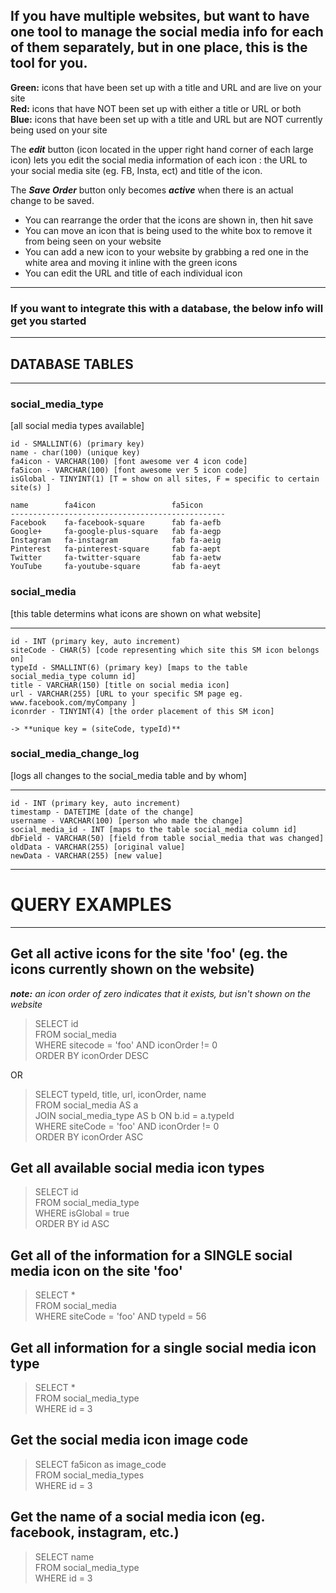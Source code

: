 ## If you have multiple websites, but want to have one tool to manage the social media info for each of them separately, but in one place, this is the tool for you.

**Green:** icons that have been set up with a title and URL and are live on your site<br>
**Red:** icons that have NOT been set up with either a title or URL or both<br>
**Blue:** icons that have been set up with a title and URL but are NOT currently being used on your site

The **_edit_** button (icon located in the upper right hand corner of each large icon) lets you edit the social media information of each icon : the URL to your social media site (eg. FB, Insta, ect) and title of the icon.

The **_Save Order_** button only becomes **_active_** when there is an actual change to be saved.

- You can rearrange the order that the icons are shown in, then hit save
- You can move an icon that is being used to the white box to remove it from being seen on your website
- You can add a new icon to your website by grabbing a red one in the white area and moving it inline with the green icons
- You can edit the URL and title of each individual icon

---

### If you want to integrate this with a database, the below info will get you started

---

## DATABASE TABLES

---

### social_media_type

[all social media types available]

    id - SMALLINT(6) (primary key)
    name - char(100) (unique key)
    fa4icon - VARCHAR(100) [font awesome ver 4 icon code]
    fa5icon - VARCHAR(100) [font awesome ver 5 icon code]
    isGlobal - TINYINT(1) [T = show on all sites, F = specific to certain site(s) ]

    name		fa4icon					fa5icon
    ------------------------------------------------
    Facebook	fa-facebook-square		fab fa-aefb
    Google+		fa-google-plus-square	fab fa-aegp
    Instagram	fa-instagram			fab fa-aeig
    Pinterest	fa-pinterest-square		fab fa-aept
    Twitter		fa-twitter-square		fab fa-aetw
    YouTube		fa-youtube-square		fab fa-aeyt

### social_media

[this table determins what icons are shown on what website]

---

    id - INT (primary key, auto increment)
    siteCode - CHAR(5) [code representing which site this SM icon belongs on]
    typeId - SMALLINT(6) (primary key) [maps to the table social_media_type column id]
    title - VARCHAR(150) [title on social media icon]
    url - VARCHAR(255) [URL to your specific SM page eg. www.facebook.com/myCompany ]
    iconrder - TINYINT(4) [the order placement of this SM icon]

    -> **unique key = (siteCode, typeId)**

### social_media_change_log

[logs all changes to the social_media table and by whom]

---

    id - INT (primary key, auto increment)
    timestamp - DATETIME [date of the change]
    username - VARCHAR(100) [person who made the change]
    social_media_id - INT [maps to the table social_media column id]
    dbField - VARCHAR(50) [field from table social_media that was changed]
    oldData - VARCHAR(255) [original value]
    newData - VARCHAR(255) [new value]

---

# QUERY EXAMPLES

---

## Get all active icons for the site 'foo' (eg. the icons currently shown on the website)

**_note:_** _an icon order of zero indicates that it exists, but isn't shown on the website_

> SELECT id<br>
> FROM social_media<br>
> WHERE sitecode = 'foo' AND iconOrder != 0<br>
> ORDER BY iconOrder DESC

OR

> SELECT typeId, title, url, iconOrder, name<br>
> FROM social_media AS a<br>
> JOIN social_media_type AS b ON b.id = a.typeId<br>
> WHERE siteCode = 'foo' AND iconOrder != 0<br>
> ORDER BY iconOrder ASC

## Get all available social media icon types

> SELECT id<br>
> FROM social_media_type<br>
> WHERE isGlobal = true<br>
> ORDER BY id ASC

## Get all of the information for a SINGLE social media icon on the site 'foo'

> SELECT \*<br>
> FROM social_media<br>
> WHERE siteCode = 'foo' AND typeId = 56

## Get all information for a single social media icon type

> SELECT \*<br>
> FROM social_media_type<br>
> WHERE id = 3

## Get the social media icon image code

> SELECT fa5icon as image_code<br>
> FROM social_media_types<br>
> WHERE id = 3

## Get the name of a social media icon (eg. facebook, instagram, etc.)

> SELECT name<br>
> FROM social_media_type<br>
> WHERE id = 3
